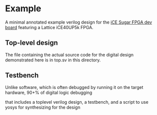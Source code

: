 # Example

A minimal annotated example verilog design for the [iCE Sugar FPGA dev board](https://web.archive.org/web/20230314133315/https://www.tindie.com/products/johnnywu/icesugar-fpga-development-board/) featuring a
Lattice iCE40UP5k FPGA.

## Top-level design
The file containing the actual source code for the digital design demonstrated here is in top.sv in this directory.

## Testbench
Unlike software, which is often debugged by running it on the target hardware, 90+% of digital logic debugging

that includes a toplevel verilog design, a testbench, and a script
to use yosys for synthesizing for the design